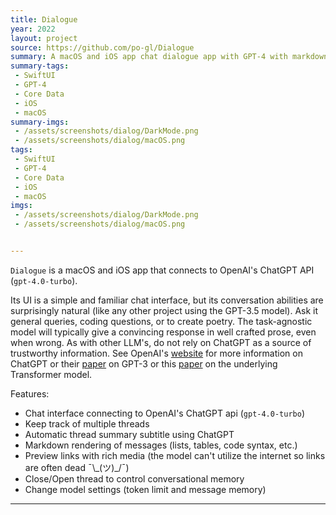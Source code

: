 ```yaml
---
title: Dialogue
year: 2022
layout: project
source: https://github.com/po-gl/Dialogue
summary: A macOS and iOS app chat dialogue app with GPT-4 with markdown rendering.
summary-tags:
 - SwiftUI
 - GPT-4
 - Core Data
 - iOS
 - macOS
summary-imgs:
 - /assets/screenshots/dialog/DarkMode.png
 - /assets/screenshots/dialog/macOS.png
tags:
 - SwiftUI
 - GPT-4
 - Core Data
 - iOS
 - macOS
imgs:
 - /assets/screenshots/dialog/DarkMode.png
 - /assets/screenshots/dialog/macOS.png


---
```


`Dialogue` is a macOS and iOS app that connects to OpenAI's ChatGPT API (`gpt-4.0-turbo`).

Its UI is a simple and familiar chat interface, but its conversation abilities are surprisingly natural (like any other project using the GPT-3.5 model). Ask it general queries, coding questions, or to create poetry. The task-agnostic model will typically give a convincing response in well crafted prose, even when wrong. As with other LLM's, do not rely on ChatGPT as a source of trustworthy information. See OpenAI's [website](https://openai.com/blog/chatgpt) for more information on ChatGPT or their [paper](https://arxiv.org/pdf/2005.14165.pdf) on GPT-3 or this [paper](https://arxiv.org/abs/1706.03762) on the underlying Transformer model.

Features:
- Chat interface connecting to OpenAI's ChatGPT api (`gpt-4.0-turbo`)
- Keep track of multiple threads
- Automatic thread summary subtitle using ChatGPT
- Markdown rendering of messages (lists, tables, code syntax, etc.)
- Preview links with rich media (the model can't utilize the internet so links are often dead ¯\\\_(ツ)_/¯)
- Close/Open thread to control conversational memory
- Change model settings (token limit and message memory)

---
